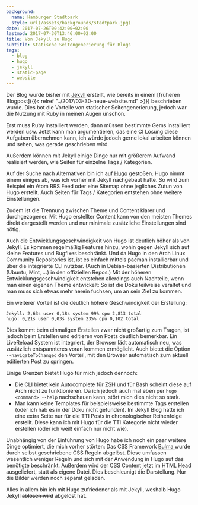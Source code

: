 ```yaml
---
background:
  name: Hamburger Stadtpark
  style: url(/assets/backgrounds/stadtpark.jpg)
date: 2017-07-26T00:42:00+02:00
lastmod: 2017-07-30T13:46:00+02:00
title: Von Jekyll zu Hugo
subtitle: Statische Seitengenerierung für Blogs
tags:
  - blog
  - hugo
  - jekyll
  - static-page
  - website
---
```

Der Blog wurde bisher mit [Jekyll](//jekyllrb.com) erstellt, wie bereits in einem [früheren Blogpost]({{< relref "../2017/03-30-neue-website.md" >}}) beschrieben wurde.
Dies bot die Vorteile von statischer Seitengenerierung, jedoch war die Nutzung mit Ruby in meinen Augen unschön.

Erst muss Ruby installiert werden, dann müssen bestimmte Gems installiert werden usw.
Jetzt kann man argumentieren, das eine CI Lösung diese Aufgaben übernehmen kann, ich würde jedoch gerne lokal arbeiten können und sehen, was gerade geschrieben wird.

Außerdem können mit Jekyll einige Dinge nur mit größerem Aufwand realisiert werden, wie Seiten für einzelne Tags / Kategorien.

Auf der Suche nach Alternativen bin ich auf [Hugo](//gohugo.io) gestoßen.
Hugo nimmt einem einiges ab, was ich vorher mit Jekyll nachgebaut hatte.
So wird zum Beispiel ein Atom RRS Feed oder eine Sitemap ohne jegliches Zutun von Hugo erstellt.
Auch Seiten für Tags / Kategorien entstehen ohne weitere Einstellungen.

Zudem ist die Trennung zwischen Theme und Content klarer und durchgezogener.
Mit Hugo erstellter Content kann von den meisten Themes direkt dargestellt werden und nur minimale zusätzliche Einstellungen sind nötig.

Auch die Entwicklungsgeschwindigkeit von Hugo ist deutlich höher als von Jekyll.
Es kommen regelmäßig Features hinzu, wohin gegen Jekyll sich auf kleine Features und Bugfixes beschränkt.
Und da Hugo in den Arch Linux Community Repositories ist, ist es einfach mittels pacman installierbar und über die integrierte CLI nutzbar.
(Auch in Debian-basierten Distributionen (Ubuntu, Mint, …) in den offiziellen Repos.)
Mit der höheren Entwicklungsgeschwindigkeit entstehen allerdings auch Nachteile, wenn man einen eigenen Theme entwickelt:
So ist die Doku teilweise veraltet und man muss sich etwas mehr herein fuchsen, um an sein Ziel zu kommen.

Ein weiterer Vorteil ist die deutlich höhere Geschwindigkeit der Erstellung:
```
Jekyll: 2,63s user 0,18s system 99% cpu 2,813 total
hugo: 0,21s user 0,03s system 235% cpu 0,102 total
```
Dies kommt beim einmaligen Erstellen zwar nicht großartig zum Tragen, ist jedoch beim Erstellen und editieren von Posts deutlich bemerkbar.
Ein LiveReload System ist integriert, der Browser lädt automatisch neu, was zusätzlich entspannteres voran kommen ermöglicht.
Auch bietet die Option `--navigateToChanged` den Vorteil, mit den Browser automatisch zum aktuell editierten Post zu springen.

Einige Grenzen bietet Hugo für mich jedoch dennoch:
- Die CLI bietet kein Autocomplete für ZSH und für Bash scheint diese auf Arch nicht zu funktionieren.
  Da ich jedoch auch mal eben per `hugo <command> --help` nachschauen kann, stört mich dies nicht so stark.
- Man kann keine Templates für beispielsweise bestimmte Tags erstellen (oder ich hab es in der Doku nicht gefunden).
  Im Jekyll Blog hatte ich eine extra Seite nur für die TTI Posts in chronologischer Reihenfolge erstellt.
  Diese kann ich mit Hugo für die TTI Kategorie nicht wieder erstellen (oder ich weiß einfach nur nicht wie).

Unabhängig von der Einführung von Hugo habe ich noch ein paar weitere Dinge optimiert, die mich vorher störten:
Das CSS Framework [Bulma ](//bulma.io) wurde durch selbst geschriebene CSS Regeln abgelöst.
Diese umfassen wesentlich weniger Regeln und sich mit der Anwendung in Hugo auf das benötigte beschränkt.
Außerdem wird der CSS Content jetzt im HTML Head ausgeliefert, statt als eigene Datei.
Dies beschleunigt die Darstellung.
Nur die Bilder werden noch separat geladen.

Alles in allem bin ich mit Hugo zufriedener als mit Jekyll, weshalb Hugo Jekyll ~~ablösen wird~~ abgelöst hat.
